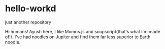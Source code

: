 # hello-workd
just another repository

Hi humans!
Ayush here, I like Momos.js and soupscript(that's what i'm made of!).
I've had noodles on Jupiter and find them far less superior to Earth noodle.
